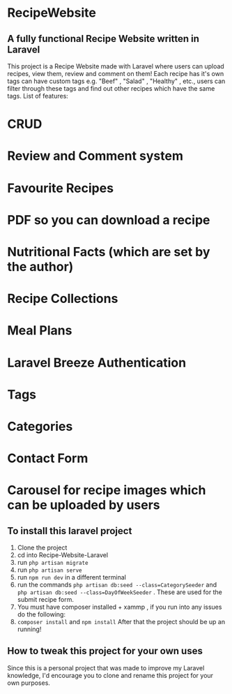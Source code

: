 # RecipeWebsite

## A fully functional Recipe Website written in Laravel

This project is a Recipe Website made with Laravel where users can upload recipes, view them, review and comment on them! Each recipe has it's own tags can have custom tags e.g. "Beef" , "Salad" , "Healthy" , etc., users can filter through these tags and find out other recipes which have the same tags. List of features:

# CRUD
# Review and Comment system
# Favourite Recipes
# PDF so you can download a recipe
# Nutritional Facts (which are set by the author)
# Recipe Collections
# Meal Plans
# Laravel Breeze Authentication
# Tags 
# Categories 
# Contact Form
# Carousel for recipe images which can be uploaded by users

## To install this laravel project 
1. Clone the project
2. cd into Recipe-Website-Laravel
3. run `php artisan migrate`
4. run `php artisan serve`
5. run `npm run dev` in a different terminal
6. run the commands `php artisan db:seed --class=CategorySeeder` and `php artisan db:seed --class=DayOfWeekSeeder` . These are used for the submit recipe form.
7. You must have composer installed + xammp , if you run into any issues do the following:
8. `composer install` and `npm install` After that the project should be up an running!

## How to tweak this project for your own uses
Since this is a personal project that was made to improve my Laravel knowledge, I'd encourage you to clone and rename this project for your own purposes.

